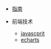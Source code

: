 <!-- 顶部导航栏 -->
* [指南](/guide)

* 前端技术
    * [javascprit](01/javascript/)  
    * [echarts](01/echarts/)